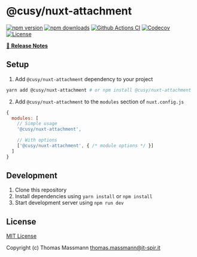 # @cusy/nuxt-attachment

[![npm version][npm-version-src]][npm-version-href]
[![npm downloads][npm-downloads-src]][npm-downloads-href]
[![Github Actions CI][github-actions-ci-src]][github-actions-ci-href]
[![Codecov][codecov-src]][codecov-href]
[![License][license-src]][license-href]

> 

[📖 **Release Notes**](./CHANGELOG.md)

## Setup

1. Add `@cusy/nuxt-attachment` dependency to your project

```bash
yarn add @cusy/nuxt-attachment # or npm install @cusy/nuxt-attachment
```

2. Add `@cusy/nuxt-attachment` to the `modules` section of `nuxt.config.js`

```js
{
  modules: [
    // Simple usage
    '@cusy/nuxt-attachment',

    // With options
    ['@cusy/nuxt-attachment', { /* module options */ }]
  ]
}
```

## Development

1. Clone this repository
2. Install dependencies using `yarn install` or `npm install`
3. Start development server using `npm run dev`

## License

[MIT License](./LICENSE)

Copyright (c) Thomas Massmann <thomas.massmann@it-spir.it>

<!-- Badges -->
[npm-version-src]: https://img.shields.io/npm/v/@cusy/nuxt-attachment/latest.svg
[npm-version-href]: https://npmjs.com/package/@cusy/nuxt-attachment

[npm-downloads-src]: https://img.shields.io/npm/dt/@cusy/nuxt-attachment.svg
[npm-downloads-href]: https://npmjs.com/package/@cusy/nuxt-attachment

[github-actions-ci-src]: https://github.com/cusyio/nuxt-attachment-module/workflows/ci/badge.svg
[github-actions-ci-href]: https://github.com/cusyio/nuxt-attachment-module/actions?query=workflow%3Aci

[codecov-src]: https://img.shields.io/codecov/c/github/cusyio/nuxt-attachment-module.svg
[codecov-href]: https://codecov.io/gh/cusyio/nuxt-attachment-module

[license-src]: https://img.shields.io/npm/l/@cusy/nuxt-attachment.svg
[license-href]: https://npmjs.com/package/@cusy/nuxt-attachment
